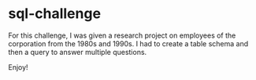 # sql-challenge

For this challenge, I was given a research project on employees of the corporation from the 1980s and 1990s. I had to create a table schema and then a query to answer multiple questions.

Enjoy!